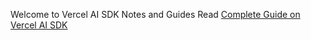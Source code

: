 Welcome to Vercel AI SDK Notes and Guides
Read [Complete Guide on Vercel AI SDK](https://github.com/Gen-AI-Developer/vercel-ai-sdk/blob/main/A%20Complete%20Guide%20to%20Vercel%E2%80%99s%20AI%20SDK%20A%20Step-by-Step%20Tutorial%20for%20AI%20App%20Development.md)
